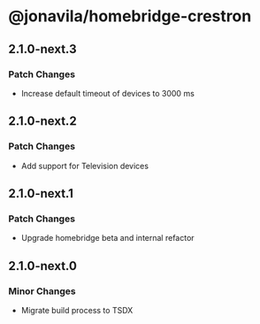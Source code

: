 # @jonavila/homebridge-crestron

## 2.1.0-next.3

### Patch Changes

- Increase default timeout of devices to 3000 ms

## 2.1.0-next.2

### Patch Changes

- Add support for Television devices

## 2.1.0-next.1

### Patch Changes

- Upgrade homebridge beta and internal refactor

## 2.1.0-next.0

### Minor Changes

- Migrate build process to TSDX

